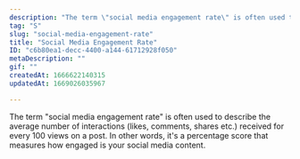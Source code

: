 ```yaml
---
description: "The term \"social media engagement rate\" is often used to describe the average number of interactions (likes, comments, shares etc.) received for every 100 views on a post. In other words, it's a percentage score that measures how engaged is your social media content."
tag: "S"
slug: "social-media-engagement-rate"
title: "Social Media Engagement Rate"
ID: "c6b80ea1-decc-4400-a144-61712928f050"
metaDescription: ""
gif: ""
createdAt: 1666622140315
updatedAt: 1669026035967

---
```

The term "social media engagement rate" is often used to describe the average number of interactions (likes, comments, shares etc.) received for every 100 views on a post. In other words, it's a percentage score that measures how engaged is your social media content.